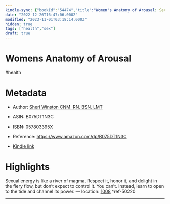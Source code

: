 ```yaml
---
kindle-sync: {"bookId":"54474","title":"Women's Anatomy of Arousal: Secret Maps to Buried Pleasure","author":"Sheri Winston CNM. RN. BSN. LMT","asin":"B075DT1N3C","lastAnnotatedDate":"2022-01-28T00:00:00.000Z","bookImageUrl":"https://m.media-amazon.com/images/I/61ClyX8734L._SY160.jpg","highlightsCount":1}
date: "2022-12-26T16:47:06.000Z"
modified: "2023-11-01T03:18:14.000Z"
hidden: true
tags: ["health","sex"]
draft: true
---
```

# Womens Anatomy of Arousal

#health

# Metadata

* Author: [Sheri Winston CNM. RN. BSN. LMT](https://www.amazon.com/Sheri-Winston-CNM-RN-BSN-LMT/e/B0045EC03W/ref=dp_byline_cont_ebooks_1)

* ASIN: B075DT1N3C

* ISBN: 057803395X

* Reference: <https://www.amazon.com/dp/B075DT1N3C>

* [Kindle link](kindle://book?action=open&asin=B075DT1N3C)

# Highlights

Sexual energy is like a river of magma. Respect it, honor it, and delight in the fiery flow, but don’t expect to control it. You can’t. Instead, learn to open to the tide and channel its power. — location: [1008](kindle://book?action=open&asin=B075DT1N3C&location=1008) ^ref-50220

---
